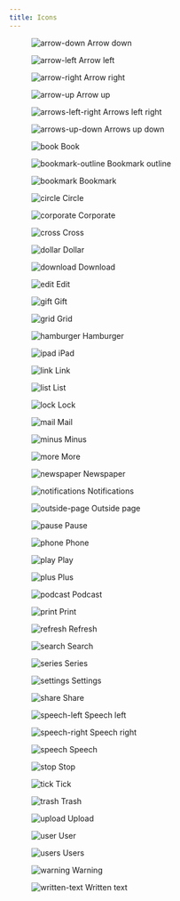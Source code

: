 ```yaml
---
title: Icons
---
```



<section class="icon-demo__wrapper">

  <figure class="icon-demo">
    <img src="https://www.ft.com/__origami/service/image/v2/images/raw/fticon-v1:arrow-down?source=icons" class="icon-demo__image" alt="arrow-down">
    <span class="icon-demo__label">Arrow down</span>
  </figure>

  <figure class="icon-demo">
    <img src="https://www.ft.com/__origami/service/image/v2/images/raw/fticon-v1:arrow-left?source=icons" class="icon-demo__image" alt="arrow-left">
    <span class="icon-demo__label">Arrow left</span>
  </figure>

  <figure class="icon-demo">
    <img src="https://www.ft.com/__origami/service/image/v2/images/raw/fticon-v1:arrow-right?source=icons" class="icon-demo__image" alt="arrow-right">
    <span class="icon-demo__label">Arrow right</span>
  </figure>

  <figure class="icon-demo">
    <img src="https://www.ft.com/__origami/service/image/v2/images/raw/fticon-v1:arrow-up?source=icons" class="icon-demo__image" alt="arrow-up">
    <span class="icon-demo__label">Arrow up</span>
  </figure>

  <figure class="icon-demo">
    <img src="https://www.ft.com/__origami/service/image/v2/images/raw/fticon-v1:arrows-left-right?source=icons" class="icon-demo__image" alt="arrows-left-right">
    <span class="icon-demo__label">Arrows left right</span>
  </figure>

  <figure class="icon-demo">
    <img src="https://www.ft.com/__origami/service/image/v2/images/raw/fticon-v1:arrows-up-down?source=icons" class="icon-demo__image" alt="arrows-up-down">
    <span class="icon-demo__label">Arrows up down</span>
  </figure>

  <figure class="icon-demo">
    <img src="https://www.ft.com/__origami/service/image/v2/images/raw/fticon-v1:book?source=icons" class="icon-demo__image" alt="book">
    <span class="icon-demo__label">Book</span>
  </figure>

  <figure class="icon-demo">
    <img src="https://www.ft.com/__origami/service/image/v2/images/raw/fticon-v1:bookmark-outline?source=icons" class="icon-demo__image" alt="bookmark-outline">
    <span class="icon-demo__label">Bookmark outline</span>
  </figure>

  <figure class="icon-demo">
    <img src="https://www.ft.com/__origami/service/image/v2/images/raw/fticon-v1:bookmark?source=icons" class="icon-demo__image" alt="bookmark">
    <span class="icon-demo__label">Bookmark</span>
  </figure>

  <figure class="icon-demo">
    <img src="https://www.ft.com/__origami/service/image/v2/images/raw/fticon-v1:circle?source=icons" class="icon-demo__image" alt="circle">
    <span class="icon-demo__label">Circle</span>
  </figure>

  <figure class="icon-demo">
    <img src="https://www.ft.com/__origami/service/image/v2/images/raw/fticon-v1:corporate?source=icons" class="icon-demo__image" alt="corporate">
    <span class="icon-demo__label">Corporate</span>
  </figure>

  <figure class="icon-demo">
    <img src="https://www.ft.com/__origami/service/image/v2/images/raw/fticon-v1:cross?source=icons" class="icon-demo__image" alt="cross">
    <span class="icon-demo__label">Cross</span>
  </figure>

  <figure class="icon-demo">
    <img src="https://www.ft.com/__origami/service/image/v2/images/raw/fticon-v1:dollar?source=icons" class="icon-demo__image" alt="dollar">
    <span class="icon-demo__label">Dollar</span>
  </figure>

  <figure class="icon-demo">
    <img src="https://www.ft.com/__origami/service/image/v2/images/raw/fticon-v1:download?source=icons" class="icon-demo__image" alt="download">
    <span class="icon-demo__label">Download</span>
  </figure>

  <figure class="icon-demo">
    <img src="https://www.ft.com/__origami/service/image/v2/images/raw/fticon-v1:edit?source=icons" class="icon-demo__image" alt="edit">
    <span class="icon-demo__label">Edit</span>
  </figure>

  <figure class="icon-demo">
    <img src="https://www.ft.com/__origami/service/image/v2/images/raw/fticon-v1:gift?source=icons" class="icon-demo__image" alt="gift">
    <span class="icon-demo__label">Gift</span>
  </figure>

  <figure class="icon-demo">
    <img src="https://www.ft.com/__origami/service/image/v2/images/raw/fticon-v1:grid?source=icons" class="icon-demo__image" alt="grid">
    <span class="icon-demo__label">Grid</span>
  </figure>

  <figure class="icon-demo">
    <img src="https://www.ft.com/__origami/service/image/v2/images/raw/fticon-v1:hamburger?source=icons" class="icon-demo__image" alt="hamburger">
    <span class="icon-demo__label">Hamburger</span>
  </figure>

  <figure class="icon-demo">
    <img src="https://www.ft.com/__origami/service/image/v2/images/raw/fticon-v1:ipad?source=icons" class="icon-demo__image" alt="ipad">
    <span class="icon-demo__label">iPad</span>
  </figure>

  <figure class="icon-demo">
    <img src="https://www.ft.com/__origami/service/image/v2/images/raw/fticon-v1:link?source=icons" class="icon-demo__image" alt="link">
    <span class="icon-demo__label">Link</span>
  </figure>

  <figure class="icon-demo">
    <img src="https://www.ft.com/__origami/service/image/v2/images/raw/fticon-v1:list?source=icons" class="icon-demo__image" alt="list">
    <span class="icon-demo__label">List</span>
  </figure>

  <figure class="icon-demo">
    <img src="https://www.ft.com/__origami/service/image/v2/images/raw/fticon-v1:lock?source=icons" class="icon-demo__image" alt="lock">
    <span class="icon-demo__label">Lock</span>
  </figure>

  <figure class="icon-demo">
    <img src="https://www.ft.com/__origami/service/image/v2/images/raw/fticon-v1:mail?source=icons" class="icon-demo__image" alt="mail">
    <span class="icon-demo__label">Mail</span>
  </figure>

  <figure class="icon-demo">
    <img src="https://www.ft.com/__origami/service/image/v2/images/raw/fticon-v1:minus?source=icons" class="icon-demo__image" alt="minus">
    <span class="icon-demo__label">Minus</span>
  </figure>

  <figure class="icon-demo">
    <img src="https://www.ft.com/__origami/service/image/v2/images/raw/fticon-v1:more?source=icons" class="icon-demo__image" alt="more">
    <span class="icon-demo__label">More</span>
  </figure>

  <figure class="icon-demo">
    <img src="https://www.ft.com/__origami/service/image/v2/images/raw/fticon-v1:newspaper?source=icons" class="icon-demo__image" alt="newspaper">
    <span class="icon-demo__label">Newspaper</span>
  </figure>

  <figure class="icon-demo">
    <img src="https://www.ft.com/__origami/service/image/v2/images/raw/fticon-v1:notifications?source=icons" class="icon-demo__image" alt="notifications">
    <span class="icon-demo__label">Notifications</span>
  </figure>

  <figure class="icon-demo">
    <img src="https://www.ft.com/__origami/service/image/v2/images/raw/fticon-v1:outside-page?source=icons" class="icon-demo__image" alt="outside-page">
    <span class="icon-demo__label">Outside page</span>
  </figure>

  <figure class="icon-demo">
    <img src="https://www.ft.com/__origami/service/image/v2/images/raw/fticon-v1:pause?source=icons" class="icon-demo__image" alt="pause">
    <span class="icon-demo__label">Pause</span>
  </figure>

  <figure class="icon-demo">
    <img src="https://www.ft.com/__origami/service/image/v2/images/raw/fticon-v1:phone?source=icons" class="icon-demo__image" alt="phone">
    <span class="icon-demo__label">Phone</span>
  </figure>

  <figure class="icon-demo">
    <img src="https://www.ft.com/__origami/service/image/v2/images/raw/fticon-v1:play?source=icons" class="icon-demo__image" alt="play">
    <span class="icon-demo__label">Play</span>
  </figure>

  <figure class="icon-demo">
    <img src="https://www.ft.com/__origami/service/image/v2/images/raw/fticon-v1:plus?source=icons" class="icon-demo__image" alt="plus">
    <span class="icon-demo__label">Plus</span>
  </figure>

  <figure class="icon-demo">
    <img src="https://www.ft.com/__origami/service/image/v2/images/raw/fticon-v1:podcast?source=icons" class="icon-demo__image" alt="podcast">
    <span class="icon-demo__label">Podcast</span>
  </figure>

  <figure class="icon-demo">
    <img src="https://www.ft.com/__origami/service/image/v2/images/raw/fticon-v1:print?source=icons" class="icon-demo__image" alt="print">
    <span class="icon-demo__label">Print</span>
  </figure>

  <figure class="icon-demo">
    <img src="https://www.ft.com/__origami/service/image/v2/images/raw/fticon-v1:refresh?source=icons" class="icon-demo__image" alt="refresh">
    <span class="icon-demo__label">Refresh</span>
  </figure>

  <figure class="icon-demo">
    <img src="https://www.ft.com/__origami/service/image/v2/images/raw/fticon-v1:search?source=icons" class="icon-demo__image" alt="search">
    <span class="icon-demo__label">Search</span>
  </figure>

  <figure class="icon-demo">
    <img src="https://www.ft.com/__origami/service/image/v2/images/raw/fticon-v1:series?source=icons" class="icon-demo__image" alt="series">
    <span class="icon-demo__label">Series</span>
  </figure>

  <figure class="icon-demo">
    <img src="https://www.ft.com/__origami/service/image/v2/images/raw/fticon-v1:settings?source=icons" class="icon-demo__image" alt="settings">
    <span class="icon-demo__label">Settings</span>
  </figure>

  <figure class="icon-demo">
    <img src="https://www.ft.com/__origami/service/image/v2/images/raw/fticon-v1:share?source=icons" class="icon-demo__image" alt="share">
    <span class="icon-demo__label">Share</span>
  </figure>

  <figure class="icon-demo">
    <img src="https://www.ft.com/__origami/service/image/v2/images/raw/fticon-v1:speech-left?source=icons" class="icon-demo__image" alt="speech-left">
    <span class="icon-demo__label">Speech left</span>
  </figure>

  <figure class="icon-demo">
    <img src="https://www.ft.com/__origami/service/image/v2/images/raw/fticon-v1:speech-right?source=icons" class="icon-demo__image" alt="speech-right">
    <span class="icon-demo__label">Speech right</span>
  </figure>

  <figure class="icon-demo">
    <img src="https://www.ft.com/__origami/service/image/v2/images/raw/fticon-v1:speech?source=icons" class="icon-demo__image" alt="speech">
    <span class="icon-demo__label">Speech</span>
  </figure>

  <figure class="icon-demo">
    <img src="https://www.ft.com/__origami/service/image/v2/images/raw/fticon-v1:stop?source=icons" class="icon-demo__image" alt="stop">
    <span class="icon-demo__label">Stop</span>
  </figure>

  <figure class="icon-demo">
    <img src="https://www.ft.com/__origami/service/image/v2/images/raw/fticon-v1:tick?source=icons" class="icon-demo__image" alt="tick">
    <span class="icon-demo__label">Tick</span>
  </figure>

  <figure class="icon-demo">
    <img src="https://www.ft.com/__origami/service/image/v2/images/raw/fticon-v1:trash?source=icons" class="icon-demo__image" alt="trash">
    <span class="icon-demo__label">Trash</span>
  </figure>

  <figure class="icon-demo">
    <img src="https://www.ft.com/__origami/service/image/v2/images/raw/fticon-v1:upload?source=icons" class="icon-demo__image" alt="upload">
    <span class="icon-demo__label">Upload</span>
  </figure>

  <figure class="icon-demo">
    <img src="https://www.ft.com/__origami/service/image/v2/images/raw/fticon-v1:user?source=icons" class="icon-demo__image" alt="user">
    <span class="icon-demo__label">User</span>
  </figure>

  <figure class="icon-demo">
    <img src="https://www.ft.com/__origami/service/image/v2/images/raw/fticon-v1:users?source=icons" class="icon-demo__image" alt="users">
    <span class="icon-demo__label">Users</span>
  </figure>

  <figure class="icon-demo">
    <img src="https://www.ft.com/__origami/service/image/v2/images/raw/fticon-v1:warning?source=icons" class="icon-demo__image" alt="warning">
    <span class="icon-demo__label">Warning</span>
  </figure>

  <figure class="icon-demo">
    <img src="https://www.ft.com/__origami/service/image/v2/images/raw/fticon-v1:written-text?source=icons" class="icon-demo__image" alt="written-text">
    <span class="icon-demo__label">Written text</span>
  </figure>
</section>
